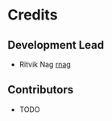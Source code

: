 # Credits

## Development Lead

- Ritvik Nag [rnag](https://github.com/rnag)

## Contributors

- TODO
